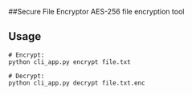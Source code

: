 ##Secure File Encryptor
AES-256 file encryption tool

## Usage
```in working directory follow the commands
# Encrypt:
python cli_app.py encrypt file.txt

# Decrypt:
python cli_app.py decrypt file.txt.enc
